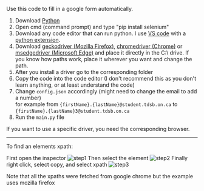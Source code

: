 Use this code to fill in a google form automatically.

   1.  Download [Python](https://www.python.org/downloads/) 
   2.  Open cmd (command prompt) and type "pip install selenium" 
   3.  Download any code editor that can run python. I use [VS code](https://code.visualstudio.com/) with a [python extension](https://code.visualstudio.com/docs/languages/python).
   4.  Download [geckodriver (Mozilla Firefox)](https://github.com/mozilla/geckodriver/releases), [chromedriver (Chrome)](https://chromedriver.chromium.org/downloads) or [msedgedriver (Microsoft Edge)](https://developer.microsoft.com/en-us/microsoft-edge/tools/webdriver/) and place it directly in the C:\ drive. If you know how paths work, place it wherever you want and change the path.
   5.  After you install a driver go to the corresponding folder
   6.  Copy the code into the code editor (I don't recommend this as you don't learn anything, or at least understand the code) 
   7.  Change `config.json` accordingly (might need to change the email to add a number)  
for example from `{firstName}.{lastName}@student.tdsb.on.ca` to `{firstName}.{lastName}3@student.tdsb.on.ca`
   9.  Run the `main.py` file


If you want to use a specific driver, you need the corresponding browser.

------------------------------------------
To find an elements xpath:

First open the inspector
![step1](https://user-images.githubusercontent.com/75402062/124668587-176a7e00-de7f-11eb-8c1a-9da0f63c37f9.png)
Then select the element
![step2](https://user-images.githubusercontent.com/75402062/124668639-26e9c700-de7f-11eb-9d64-7873fadd7e9a.png)
Finally right click, select copy, and select xpath
![step3](https://user-images.githubusercontent.com/75402062/124668702-39640080-de7f-11eb-8e54-2215e936eb71.png)

Note that all the xpaths were fetched from google chrome but the example uses mozilla firefox
